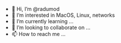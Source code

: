 - 👋 Hi, I’m @radumod
- 👀 I’m interested in MacOS, Linux, networks
- 🌱 I’m currently learning ...
- 💞️ I’m looking to collaborate on ...
- 📫 How to reach me ...

<!---
radumod/radumod is a ✨ special ✨ repository because its `README.md` (this file) appears on your GitHub profile.
You can click the Preview link to take a look at your changes.
--->
